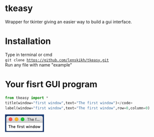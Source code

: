 # tkeasy
Wrapper for tkinter giving an easier way to build a gui interface.

# Installation
Type in terminal or cmd</br>
<code>git clone https://github.com/lenskikh/tkeasy.git</code></br>
Run any file with name "example"

# Your fisrt GUI program
```python
from tkeasy import *
title(window="first window",text="The first window")</code>
label(window="first window",text="The first window",row=0,column=0)
```
![Screenshot](/screenshots/thefirst.png)